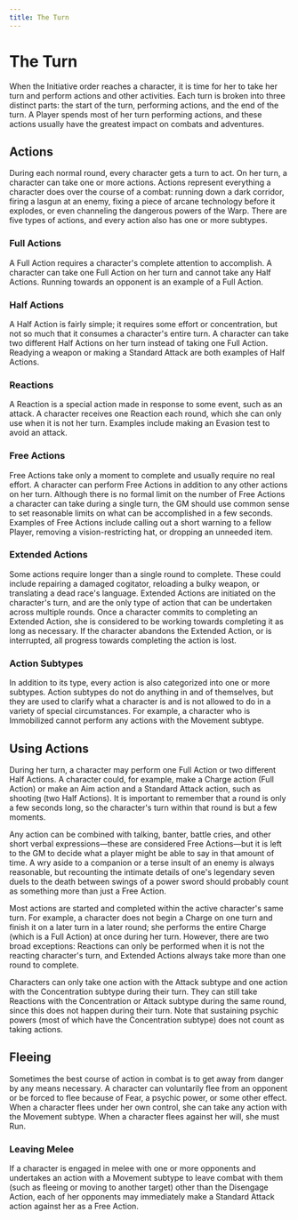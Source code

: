 ```yaml
---
title: The Turn
---
```

# The Turn 

When the Initiative order reaches a character, it is time for her to take her turn and perform actions and other activities. Each turn is broken into three distinct parts: the start of the turn, performing actions, and the end of the turn. A Player spends most of her turn performing actions, and these actions usually have the greatest impact on combats and adventures. 

## Actions 

During each normal round, every character gets a turn to act. On her turn, a character can take one or more actions. Actions represent everything a character does over the course of a combat: running down a dark corridor, firing a lasgun at an enemy, fixing a piece of arcane technology before it explodes, or even channeling the dangerous powers of the Warp. There are five types of actions, and every action also has one or more subtypes. 

### Full Actions 

A Full Action requires a character's complete attention to accomplish. A character can take one Full Action on her turn and cannot take any Half Actions. Running towards an opponent is an example of a Full Action. 

### Half Actions 

A Half Action is fairly simple; it requires some effort or concentration, but not so much that it consumes a character's entire turn. A character can take two different Half Actions on her turn instead of taking one Full Action. Readying a weapon or making a Standard Attack are both examples of Half Actions. 

### Reactions 

A Reaction is a special action made in response to some event, such as an attack. A character receives one Reaction each round, which she can only use when it is not her turn. Examples include making an Evasion test to avoid an attack.

### Free Actions 

Free Actions take only a moment to complete and usually require no real effort. A character can perform Free Actions in addition to any other actions on her turn. Although there is no formal limit on the number of Free Actions a character can take during a single turn, the GM should use common sense to set reasonable limits on what can be accomplished in a few seconds. Examples of Free Actions include calling out a short warning to a fellow Player, removing a vision\-restricting hat, or dropping an unneeded item. 

### Extended Actions 

Some actions require longer than a single round to complete. These could include repairing a damaged cogitator, reloading a bulky weapon, or translating a dead race's language. Extended Actions are initiated on the character's turn, and are the only type of action that can be undertaken across multiple rounds. Once a character commits to completing an Extended Action, she is considered to be working towards completing it as long as necessary. If the character abandons the Extended Action, or is interrupted, all progress towards completing the action is lost. 

### Action Subtypes 

In addition to its type, every action is also categorized into one or more subtypes. Action subtypes do not do anything in and of themselves, but they are used to clarify what a character is and is not allowed to do in a variety of special circumstances. For example, a character who is Immobilized cannot perform any actions with the Movement subtype.

## Using Actions 

During her turn, a character may perform one Full Action or two different Half Actions. A character could, for example, make a Charge action \(Full Action\) or make an Aim action and a Standard Attack action, such as shooting \(two Half Actions\). It is important to remember that a round is only a few seconds long, so the character's turn within that round is but a few moments. 

Any action can be combined with talking, banter, battle cries, and other short verbal expressions—these are considered Free Actions—but it is left to the GM to decide what a player might be able to say in that amount of time. A wry aside to a companion or a terse insult of an enemy is always reasonable, but recounting the intimate details of one's legendary seven duels to the death between swings of a power sword should probably count as something more than just a Free Action. 

Most actions are started and completed within the active character's same turn. For example, a character does not begin a Charge on one turn and finish it on a later turn in a later round; she performs the entire Charge \(which is a Full Action\) at once during her turn. However, there are two broad exceptions: Reactions can only be performed when it is not the reacting character's turn, and Extended Actions always take more than one round to complete. 

Characters can only take one action with the Attack subtype and one action with the Concentration subtype during their turn. They can still take Reactions with the Concentration or Attack subtype during the same round, since this does not happen during their turn. Note that sustaining psychic powers \(most of which have the Concentration subtype\) does not count as taking actions.

## Fleeing 

Sometimes the best course of action in combat is to get away from danger by any means necessary. A character can voluntarily flee from an opponent or be forced to flee because of Fear, a psychic power, or some other effect. When a character flees under her own control, she can take any action with the Movement subtype. When a character flees against her will, she must Run. 

### Leaving Melee 

If a character is engaged in melee with one or more opponents and undertakes an action with a Movement subtype to leave combat with them \(such as fleeing or moving to another target\) other than the Disengage Action, each of her opponents may immediately make a Standard Attack action against her as a Free Action.
